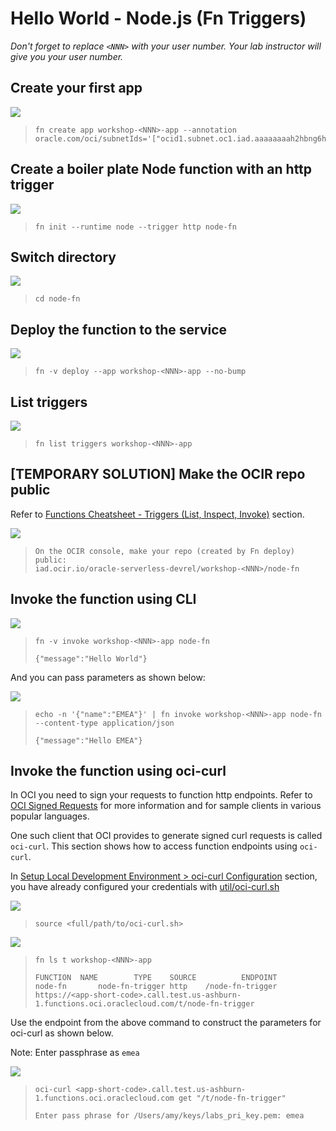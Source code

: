 # Hello World - Node.js (Fn Triggers)

*Don't forget to replace `<NNN>` with your user number. Your lab instructor will give you your user number.*

## Create your first app

![](images/userinput.png)
>```
> fn create app workshop-<NNN>-app --annotation oracle.com/oci/subnetIds='["ocid1.subnet.oc1.iad.aaaaaaaah2hbng6hb4lvnaqfmenqlejmp677vojolwcablnp4rjbikgrn5ja"]'
>```  

## Create a boiler plate Node function with an http trigger

![](images/userinput.png)
>```
> fn init --runtime node --trigger http node-fn
>```

## Switch directory

![](images/userinput.png)
>```
> cd node-fn
>```

## Deploy the function to the service

![](images/userinput.png)
>```
> fn -v deploy --app workshop-<NNN>-app --no-bump
>```

## List triggers

![](images/userinput.png)
>```
> fn list triggers workshop-<NNN>-app
>```

## [TEMPORARY SOLUTION] Make the OCIR repo public

Refer to [Functions Cheatsheet - Triggers (List, Inspect, Invoke)](https://github.com/sachin-pikle/functionslab/wiki/Functions-Commands-Cheatsheet#triggers-list-inspect-invoke) section.

![](images/userinput.png)
>```
> On the OCIR console, make your repo (created by Fn deploy) public: 
> iad.ocir.io/oracle-serverless-devrel/workshop-<NNN>/node-fn
>```

## Invoke the function using CLI

![](images/userinput.png)
>```
> fn -v invoke workshop-<NNN>-app node-fn
> 
> {"message":"Hello World"}
>```

And you can pass parameters as shown below:

![](images/userinput.png)
>```
> echo -n '{"name":"EMEA"}' | fn invoke workshop-<NNN>-app node-fn --content-type application/json
>
> {"message":"Hello EMEA"}
>```

## Invoke the function using oci-curl

In OCI you need to sign your requests to function http endpoints. Refer to [OCI Signed Requests](https://docs.cloud.oracle.com/iaas/Content/API/Concepts/signingrequests.htm?TocPath=Developer%20Tools%20|REST%20APIs%20|_____4) for more information and for sample clients in various popular languages.

One such client that OCI provides to generate signed curl requests is called `oci-curl`. This section shows how to access function endpoints using `oci-curl`.

In [Setup Local Development Environment > oci-curl Configuration](3-1-SetupEnv.md#oci-curl-configuration) section, you have already configured your credentials with [util/oci-curl.sh](util/oci-curl.sh)

![](images/userinput.png)
>```
> source <full/path/to/oci-curl.sh> 
>```

![](images/userinput.png)
>```
> fn ls t workshop-<NNN>-app
>
> FUNCTION	NAME		TYPE	SOURCE			ENDPOINT
> node-fn		node-fn-trigger	http	/node-fn-trigger	https://<app-short-code>.call.test.us-ashburn-1.functions.oci.oraclecloud.com/t/node-fn-trigger
>```

Use the endpoint from the above command to construct the parameters for oci-curl as shown below.

Note: Enter passphrase as `emea`

![](images/userinput.png)
>```
> oci-curl <app-short-code>.call.test.us-ashburn-1.functions.oci.oraclecloud.com get "/t/node-fn-trigger"
> 
> Enter pass phrase for /Users/amy/keys/labs_pri_key.pem: emea
> 
>```
